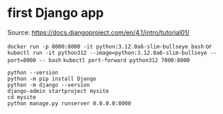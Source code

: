 # first Django app

Source: https://docs.djangoproject.com/en/4.1/intro/tutorial01/

`docker run -p 8000:8000 -it python:3.12.0a6-slim-bullseye bash`
or
`kubectl run -it python312 --image=python:3.12.0a6-slim-bullseye --port=8000 -- bash`
`kubectl port-forward python312 7000:8000`

```console
python --version
python -m pip install Django
python -m django --version
django-admin startproject mysite
cd mysite
python manage.py runserver 0.0.0.0:8000
```
